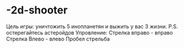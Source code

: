 # -2d-shooter
Цель игры:
уничтожить 5 инопланетян и выжить у вас 3 жизни.
P.S. остерегайтесь астеройдов
Упровление:
Стрелка вправо - вправо
Стрелка Влево - влево
Пробел стрельба
